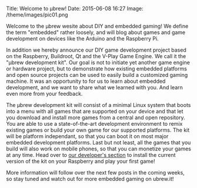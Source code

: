 Title: Welcome to μbrew!
Date: 2015-06-08 16:27
Image: /theme/images/pic01.png

Welcome to the μbrew wesite about DIY and embedded gaming! We define the term
"embedded" rather loosely, and will blog about games and game development on
devices like the Arduino and the Raspberry Pi.

In addition we hereby announce our DIY game development project based
on the Raspberry, Buildroot, Qt and the V-Play Game Engine. We call it the
"μbrew development kit". Our goal is not to initiate yet another game engine or
hardware project, but to demonstrate how existing embedded platforms and open
source projects can be used to easily build a customized gaming machine. It was
an opportunity to for us to learn about embedded development, and we want to
share what we learned with you. And learn even more from your feedback.

The μbrew development kit will consist of a minimal Linux system that boots
into a menu with all games that are supported on your device and that let you
download and install more games from a central and open repository. You are able
to use a state-of-the-art development environment to remix existing games or
build your own game for our supported platforms. The kit will be platform
independant, so that you can boot it on most major embedded development
platforms. Last but not least, all the games that you build will also work on
mobile phones, so that you can monetize your games at any time. Head over to
[our developer's section]({filename}/pages/developers.md) to install the
current version of the kit on your Raspberry and play your first game!

More information will follow over the next few posts in the coming weeks, so
stay tuned and watch out for more embedded gaming on ubrew.it!
